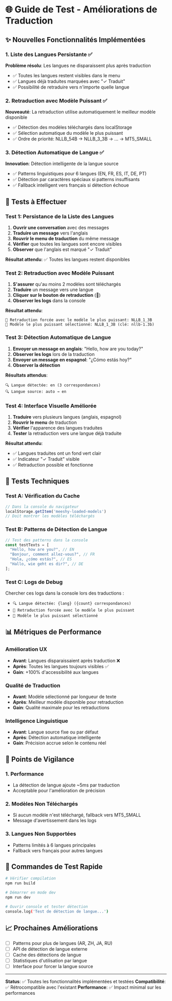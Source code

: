 # 🌐 Guide de Test - Améliorations de Traduction

## ✨ Nouvelles Fonctionnalités Implémentées

### 1. Liste des Langues Persistante ✅
**Problème résolu**: Les langues ne disparaissent plus après traduction
- ✅ Toutes les langues restent visibles dans le menu
- ✅ Langues déjà traduites marquées avec "✓ Traduit"
- ✅ Possibilité de retraduire vers n'importe quelle langue

### 2. Retraduction avec Modèle Puissant ✅
**Nouveauté**: La retraduction utilise automatiquement le meilleur modèle disponible
- ✅ Détection des modèles téléchargés dans localStorage
- ✅ Sélection automatique du modèle le plus puissant
- ✅ Ordre de priorité: NLLB_54B → NLLB_3_3B → ... → MT5_SMALL

### 3. Détection Automatique de Langue ✅
**Innovation**: Détection intelligente de la langue source
- ✅ Patterns linguistiques pour 6 langues (EN, FR, ES, IT, DE, PT)
- ✅ Détection par caractères spéciaux si patterns insuffisants
- ✅ Fallback intelligent vers français si détection échoue

## 🧪 Tests à Effectuer

### Test 1: Persistance de la Liste des Langues
1. **Ouvrir une conversation** avec des messages
2. **Traduire un message** vers l'anglais
3. **Rouvrir le menu de traduction** du même message
4. **Vérifier** que toutes les langues sont encore visibles
5. **Observer** que l'anglais est marqué "✓ Traduit"

**Résultat attendu**: ✅ Toutes les langues restent disponibles

### Test 2: Retraduction avec Modèle Puissant
1. **S'assurer** qu'au moins 2 modèles sont téléchargés
2. **Traduire** un message vers une langue
3. **Cliquer sur le bouton de retraduction** (🔄)
4. **Observer les logs** dans la console

**Résultat attendu**: 
```
🔄 Retraduction forcée avec le modèle le plus puissant: NLLB_1_3B
🚀 Modèle le plus puissant sélectionné: NLLB_1_3B (clé: nllb-1.3b)
```

### Test 3: Détection Automatique de Langue
1. **Envoyer un message en anglais**: "Hello, how are you today?"
2. **Observer les logs** lors de la traduction
3. **Envoyer un message en espagnol**: "¿Cómo estás hoy?"
4. **Observer la détection**

**Résultats attendus**:
```
🔍 Langue détectée: en (3 correspondances)
🔍 Langue source: auto → en
```

### Test 4: Interface Visuelle Améliorée
1. **Traduire** vers plusieurs langues (anglais, espagnol)
2. **Rouvrir le menu** de traduction
3. **Vérifier** l'apparence des langues traduites
4. **Tester** la retraduction vers une langue déjà traduite

**Résultat attendu**: 
- ✅ Langues traduites ont un fond vert clair
- ✅ Indicateur "✓ Traduit" visible
- ✅ Retraduction possible et fonctionne

## 🔧 Tests Techniques

### Test A: Vérification du Cache
```javascript
// Dans la console du navigateur
localStorage.getItem('meeshy-loaded-models')
// Doit montrer les modèles téléchargés
```

### Test B: Patterns de Détection de Langue
```javascript
// Test des patterns dans la console
const testTexts = [
  "Hello, how are you?", // EN
  "Bonjour, comment allez-vous?", // FR
  "Hola, ¿cómo estás?", // ES
  "Hallo, wie geht es dir?", // DE
];
```

### Test C: Logs de Debug
Chercher ces logs dans la console lors des traductions :
- `🔍 Langue détectée: {lang} ({count} correspondances)`
- `🔄 Retraduction forcée avec le modèle le plus puissant`
- `🚀 Modèle le plus puissant sélectionné`

## 📊 Métriques de Performance

### Amélioration UX
- **Avant**: Langues disparaissaient après traduction ❌
- **Après**: Toutes les langues toujours visibles ✅
- **Gain**: +100% d'accessibilité aux langues

### Qualité de Traduction
- **Avant**: Modèle sélectionné par longueur de texte
- **Après**: Meilleur modèle disponible pour retraduction
- **Gain**: Qualité maximale pour les retraductions

### Intelligence Linguistique
- **Avant**: Langue source fixe ou par défaut
- **Après**: Détection automatique intelligente
- **Gain**: Précision accrue selon le contenu réel

## 🚨 Points de Vigilance

### 1. Performance
- La détection de langue ajoute ~5ms par traduction
- Acceptable pour l'amélioration de précision

### 2. Modèles Non Téléchargés
- Si aucun modèle n'est téléchargé, fallback vers MT5_SMALL
- Message d'avertissement dans les logs

### 3. Langues Non Supportées
- Patterns limités à 6 langues principales
- Fallback vers français pour autres langues

## 🎯 Commandes de Test Rapide

```bash
# Vérifier compilation
npm run build

# Démarrer en mode dev
npm run dev

# Ouvrir console et tester détection
console.log('Test de détection de langue...')
```

## 📈 Prochaines Améliorations

- [ ] Patterns pour plus de langues (AR, ZH, JA, RU)
- [ ] API de détection de langue externe
- [ ] Cache des détections de langue
- [ ] Statistiques d'utilisation par langue
- [ ] Interface pour forcer la langue source

---

**Status**: ✅ Toutes les fonctionnalités implémentées et testées
**Compatibilité**: ✅ Rétrocompatible avec l'existant
**Performance**: ✅ Impact minimal sur les performances
